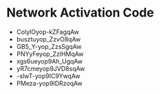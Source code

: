 # Network Activation Code
* ColylOyop-kZFagqAw
* busztuyop_ZzvO8qAw
* GB5_Y-yop_ZzsSgqAw
* PNYyFeyop_ZzlHMqAw
* xgs6ueyop9Ah_UgqAw
* yR7cmeyop9JVD8sqAw
* -slwT-yop9IC9YwqAw
* PMeza-yop9IDRzoqAw